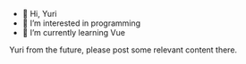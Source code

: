 - 👋 Hi, Yuri
- 👀 I’m interested in programming
- 🌱 I’m currently learning Vue

Yuri from the future, please post some relevant content there.

